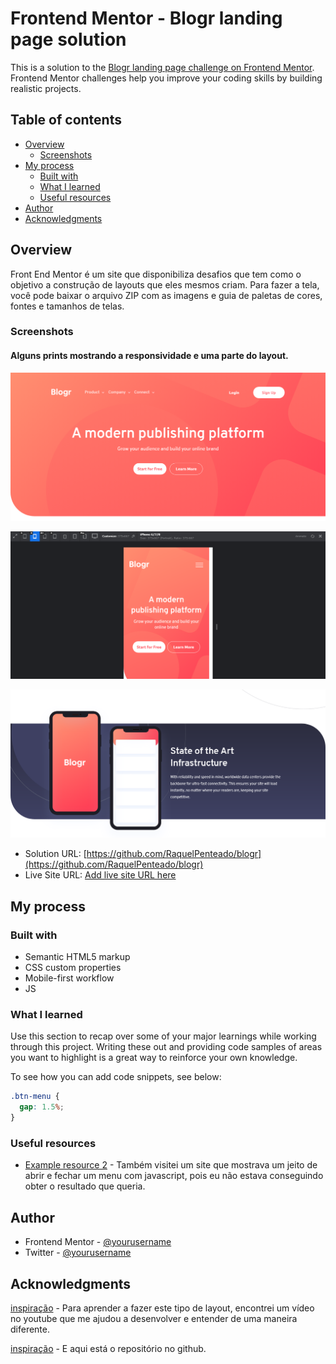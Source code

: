 # Frontend Mentor - Blogr landing page solution

This is a solution to the [Blogr landing page challenge on Frontend Mentor](https://www.frontendmentor.io/challenges/blogr-landing-page-EX2RLAApP). Frontend Mentor challenges help you improve your coding skills by building realistic projects. 

## Table of contents

- [Overview](#overview)
  - [Screenshots](#screenshots)
- [My process](#my-process)
  - [Built with](#built-with)
  - [What I learned](#what-i-learned)
  - [Useful resources](#useful-resources)
- [Author](#author)
- [Acknowledgments](#acknowledgments)

## Overview

Front End Mentor é um site que disponibiliza desafios que tem como o objetivo a construção de layouts que eles mesmos criam. Para fazer a tela, você pode baixar o arquivo ZIP com as imagens e guia de paletas de cores, fontes e tamanhos de telas.

### Screenshots



#### Alguns prints mostrando a responsividade e uma parte do layout.

![menu responsivo](./images/responsiveMenu.png)



![menu responsivo](./images/responsive.png)

![Imagem final](./images/result.png)



- Solution URL: [https://github.com/RaquelPenteado/blogr](https://github.com/RaquelPenteado/blogr)
- Live Site URL: [Add live site URL here](https://your-live-site-url.com)

## My process

### Built with

- Semantic HTML5 markup
- CSS custom properties
- Mobile-first workflow
- JS

### What I learned

Use this section to recap over some of your major learnings while working through this project. Writing these out and providing code samples of areas you want to highlight is a great way to reinforce your own knowledge.

To see how you can add code snippets, see below:

```css
.btn-menu {
  gap: 1.5%;
}
```

### Useful resources

- [Example resource 2](https://pt.stackoverflow.com/questions/117634/mostrar-e-esconder-conteúdo-em-javascript-menu) - Também visitei um site que mostrava um jeito de abrir e fechar um menu com javascript, pois eu não estava conseguindo obter o resultado que queria.

## Author

- Frontend Mentor - [@yourusername](https://www.frontendmentor.io/profile/RaquelPenteado)
- Twitter - [@yourusername](https://www.twitter.com/raquelpenteado)

## Acknowledgments

[inspiração](https://www.youtube.com/watch?v=gUdf1xlH0VM&list=PLmm0EZfIjQSgTmKt79kIeKiLZmDGWWihl) - Para aprender a fazer este tipo de layout, encontrei um vídeo no youtube que me ajudou a desenvolver e entender de uma maneira diferente.

[inspiração](https://github.com/sergii-moroz/Blogr-landing-page) - E aqui está o repositório no github.
